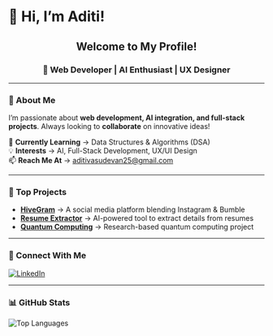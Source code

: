 # 👋 Hi, I’m Aditi!  
<h2 align="center"> Welcome to My Profile! </h2>
<h3 align="center">🚀 Web Developer | AI Enthusiast | UX Designer  </h3>

---

### 🚀 About Me
I’m passionate about **web development, AI integration, and full-stack projects**. Always looking to **collaborate** on innovative ideas!  

🌱 **Currently Learning** → Data Structures & Algorithms (DSA)  
💡 **Interests** → AI, Full-Stack Development, UX/UI Design  
📫 **Reach Me At** → [aditivasudevan25@gmail.com](mailto:aditivasudevan25@gmail.com)  

---

### 📌 Top Projects  
- **[HiveGram](https://github.com/aditiv101/HiveGram-)** → A social media platform blending Instagram & Bumble  
- **[Resume Extractor](https://github.com/aditiv101/resume-extractor)** → AI-powered tool to extract details from resumes  
- **[Quantum Computing](https://github.com/aditiv101/quantum-computing)** → Research-based quantum computing project  

---

### 🔗 Connect With Me  
[![LinkedIn](https://img.icons8.com/fluency/48/000000/linkedin.png)](https://www.linkedin.com/in/aditi-vasudevan-6072a024b/)

---

### 📊 GitHub Stats  
![Top Languages](https://github-readme-stats.vercel.app/api/top-langs/?username=aditiv101&layout=compact&theme=dark)  

